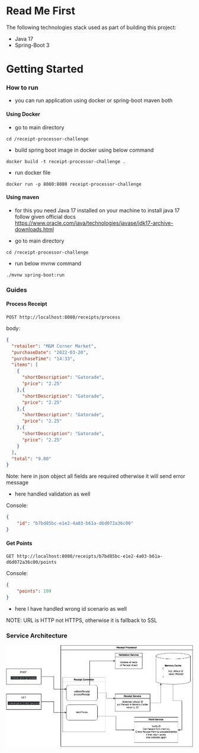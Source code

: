 # Read Me First

The following technologies stack used as part of building this project:

* Java 17
* Spring-Boot 3

# Getting Started

### How to run
- you can run application using docker or spring-boot maven both
#### Using Docker
* go to main directory 
```
cd /receipt-processor-challenge
```
* build spring boot image in docker using below command
```
docker build -t receipt-processor-challenge .
```
* run docker file 
```
docker run -p 8080:8080 receipt-processor-challenge
```
#### Using maven
- for this you need Java 17 installed on your machine to install java 17 follow given official docs
  https://www.oracle.com/java/technologies/javase/jdk17-archive-downloads.html
* go to main directory
```
cd /receipt-processor-challenge
```
* run below mvnw command
```
./mvnw spring-boot:run
```

### Guides

#### Process Receipt
```curl
POST http://localhost:8080/receipts/process
```
body:
```json
{
  "retailer": "M&M Corner Market",
  "purchaseDate": "2022-03-20",
  "purchaseTime": "14:33",
  "items": [
    {
      "shortDescription": "Gatorade",
      "price": "2.25"
    },{
      "shortDescription": "Gatorade",
      "price": "2.25"
    },{
      "shortDescription": "Gatorade",
      "price": "2.25"
    },{
      "shortDescription": "Gatorade",
      "price": "2.25"
    }
  ],
  "total": "9.00"
}
```
Note: here in json object all fields are required otherwise it will send error message
- here handled validation as well

Console:
```json
{
    "id": "b7bd85bc-e1e2-4a03-b61a-d6d072a36c00"
}
```

#### Get Points
```curl
GET http://localhost:8080/receipts/b7bd85bc-e1e2-4a03-b61a-d6d072a36c00/points
```
Console:
```json
{
    "points": 109
}
```

- here I have handled wrong id scenario as well


NOTE: URL is HTTP not HTTPS, otherwise it is fallback to SSL


### Service Architecture


![fetch-reward.drawio.png](./fetch-reward.drawio.png)